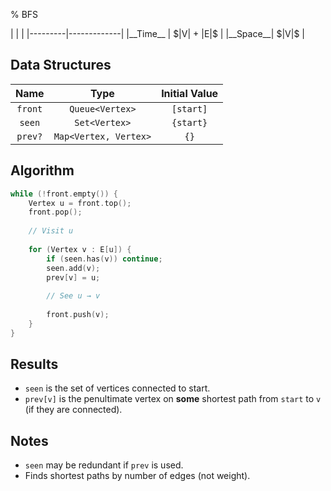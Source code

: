 % BFS

<div class="no-stretch">
|         |             |
|---------|-------------|
|__Time__ | $|V| + |E|$ |
|__Space__| $|V|$       |
</div>

## Data Structures
| Name    | Type                  | Initial Value |
|:-------:|:---------------------:|:-------------:|
| `front` | `Queue<Vertex>`       | `[start]`     |
| `seen`  | `Set<Vertex>`         | `{start}`     |
| `prev?` | `Map<Vertex, Vertex>` | `{}`          |

## Algorithm
```c++
while (!front.empty()) {
    Vertex u = front.top();
    front.pop();
    
    // Visit u
    
    for (Vertex v : E[u]) {
        if (seen.has(v)) continue;
        seen.add(v);
        prev[v] = u;
        
        // See u → v
        
        front.push(v);
    }
}
```

## Results
- `seen` is the set of vertices connected to start.
- `prev[v]` is the penultimate vertex on **some** shortest path from `start` to `v` (if they are connected).

## Notes
- `seen` may be redundant if `prev` is used.
- Finds shortest paths by number of edges (not weight).
